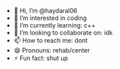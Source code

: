 - 👋 Hi, I’m @haydaral06
- 👀 I’m interested in coding
- 🌱 I’m currently learning: c++
- 💞️ I’m looking to collaborate on: idk
- 📫 How to reach me: dont
- 😄 Pronouns: rehab/center
- ⚡ Fun fact: shut up

<!---
haydaral06/haydaral06 is a ✨ special ✨ repository because its `README.md` (this file) appears on your GitHub profile.
You can click the Preview link to take a look at your changes.
--->
